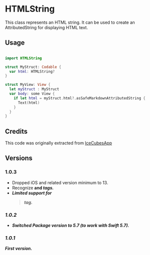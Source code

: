 # HTMLString

This class represents an HTML string. It can be used to create an AttributedString for displaying HTML text.

## Usage

```swift

import HTMLString

struct MyStruct: Codable {
  var html: HTMLString?
}

struct MyView: View {
  let myStruct : MyStruct
  var body: some View {
    if let html = myStruct.html?.asSafeMarkdownAttributedString {
      Text(html)
    }
  }
}
```

## Credits

This code was originally extracted from
[IceCubesApp](https://github.com/Dimillian/IceCubesApp/blob/main/Packages/Models/Sources/Models/Alias/HTMLString.swift)
 
## Versions

### 1.0.3

- Dropped iOS and related version minimum to 13.
- Recognize <b> and <i> tags.
- Limited support for <blockquote> tag.

### 1.0.2

- Switched Package version to 5.7 (to work with Swift 5.7).

### 1.0.1

First version.

